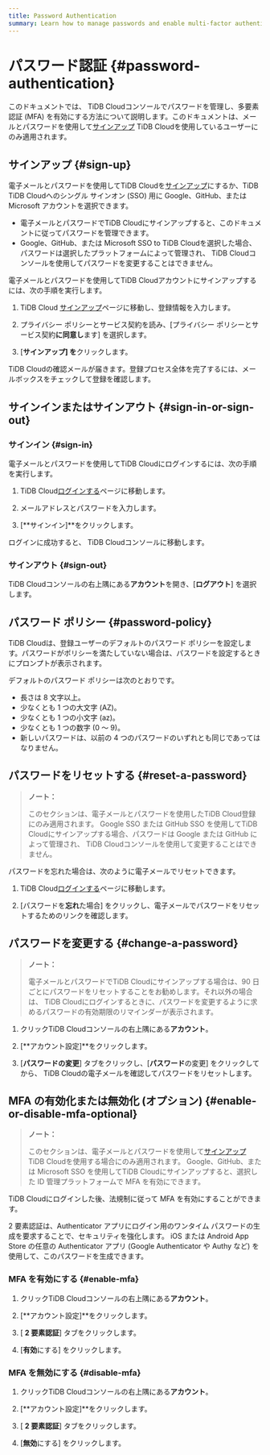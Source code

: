 ```yaml
---
title: Password Authentication
summary: Learn how to manage passwords and enable multi-factor authentication (MFA) in the TiDB Cloud console.
---
```


# パスワード認証 {#password-authentication}

このドキュメントでは、 TiDB Cloudコンソールでパスワードを管理し、多要素認証 (MFA) を有効にする方法について説明します。このドキュメントは、メールとパスワードを使用して[サインアップ](https://tidbcloud.com/free-trial) TiDB Cloudを使用しているユーザーにのみ適用されます。

## サインアップ {#sign-up}

電子メールとパスワードを使用してTiDB Cloudを[サインアップ](https://tidbcloud.com/free-trial)にするか、TiDB TiDB Cloudへのシングル サインオン (SSO) 用に Google、GitHub、または Microsoft アカウントを選択できます。

-   電子メールとパスワードでTiDB Cloudにサインアップすると、このドキュメントに従ってパスワードを管理できます。
-   Google、GitHub、または Microsoft SSO to TiDB Cloudを選択した場合、パスワードは選択したプラットフォームによって管理され、 TiDB Cloudコンソールを使用してパスワードを変更することはできません。

電子メールとパスワードを使用してTiDB Cloudアカウントにサインアップするには、次の手順を実行します。

1.  TiDB Cloud [サインアップ](https://tidbcloud.com/free-trial)ページに移動し、登録情報を入力します。

2.  プライバシー ポリシーとサービス契約を読み、[プライバシー ポリシーとサービス契約**に同意し**ます] を選択します。

3.  [**サインアップ] を**クリックします。

TiDB Cloudの確認メールが届きます。登録プロセス全体を完了するには、メールボックスをチェックして登録を確認します。

## サインインまたはサインアウト {#sign-in-or-sign-out}

### サインイン {#sign-in}

電子メールとパスワードを使用してTiDB Cloudにログインするには、次の手順を実行します。

1.  TiDB Cloud[ログインする](https://tidbcloud.com/)ページに移動します。

2.  メールアドレスとパスワードを入力します。

3.  [**サインイン]**をクリックします。

ログインに成功すると、 TiDB Cloudコンソールに移動します。

### サインアウト {#sign-out}

TiDB Cloudコンソールの右上隅にある<mdsvgicon name="icon-top-account-settings">**アカウント**を開き、[<strong>ログアウト</strong>] を選択します。</mdsvgicon>

## パスワード ポリシー {#password-policy}

TiDB Cloudは、登録ユーザーのデフォルトのパスワード ポリシーを設定します。パスワードがポリシーを満たしていない場合は、パスワードを設定するときにプロンプトが表示されます。

デフォルトのパスワード ポリシーは次のとおりです。

-   長さは 8 文字以上。
-   少なくとも 1 つの大文字 (AZ)。
-   少なくとも 1 つの小文字 (az)。
-   少なくとも 1 つの数字 (0 ～ 9)。
-   新しいパスワードは、以前の 4 つのパスワードのいずれとも同じであってはなりません。

## パスワードをリセットする {#reset-a-password}

> **ノート：**
>
> このセクションは、電子メールとパスワードを使用したTiDB Cloud登録にのみ適用されます。 Google SSO または GitHub SSO を使用してTiDB Cloudにサインアップする場合、パスワードは Google または GitHub によって管理され、 TiDB Cloudコンソールを使用して変更することはできません。

パスワードを忘れた場合は、次のように電子メールでリセットできます。

1.  TiDB Cloud[ログインする](https://tidbcloud.com/)ページに移動します。

2.  [パスワードを**忘れ**た場合] をクリックし、電子メールでパスワードをリセットするためのリンクを確認します。

## パスワードを変更する {#change-a-password}

> **ノート：**
>
> 電子メールとパスワードでTiDB Cloudにサインアップする場合は、90 日ごとにパスワードをリセットすることをお勧めします。それ以外の場合は、 TiDB Cloudにログインするときに、パスワードを変更するように求めるパスワードの有効期限のリマインダーが表示されます。

1.  クリック<mdsvgicon name="icon-top-account-settings">TiDB Cloudコンソールの右上隅にある**アカウント**。</mdsvgicon>

2.  [**アカウント設定]**をクリックします。

3.  [**パスワードの変更**] タブをクリックし、[<strong>パスワード</strong>の変更] をクリックしてから、 TiDB Cloudの電子メールを確認してパスワードをリセットします。

## MFA の有効化または無効化 (オプション) {#enable-or-disable-mfa-optional}

> **ノート：**
>
> このセクションは、電子メールとパスワードを使用して[サインアップ](https://tidbcloud.com/free-trial) TiDB Cloudを使用する場合にのみ適用されます。 Google、GitHub、または Microsoft SSO を使用してTiDB Cloudにサインアップすると、選択した ID 管理プラットフォームで MFA を有効にできます。

TiDB Cloudにログインした後、法規制に従って MFA を有効にすることができます。

2 要素認証は、Authenticator アプリにログイン用のワンタイム パスワードの生成を要求することで、セキュリティを強化します。 iOS または Android App Store の任意の Authenticator アプリ (Google Authenticator や Authy など) を使用して、このパスワードを生成できます。

### MFA を有効にする {#enable-mfa}

1.  クリック<mdsvgicon name="icon-top-account-settings">TiDB Cloudコンソールの右上隅にある**アカウント**。</mdsvgicon>

2.  [**アカウント設定]**をクリックします。

3.  [ **2 要素認証**] タブをクリックします。

4.  [**有効**にする] をクリックします。

### MFA を無効にする {#disable-mfa}

1.  クリック<mdsvgicon name="icon-top-account-settings">TiDB Cloudコンソールの右上隅にある**アカウント**。</mdsvgicon>

2.  [**アカウント設定]**をクリックします。

3.  [ **2 要素認証**] タブをクリックします。

4.  [**無効**にする] をクリックします。
